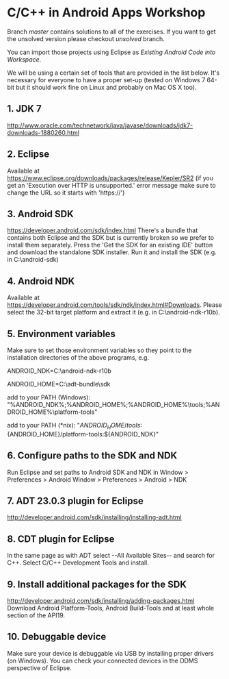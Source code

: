 # C/C++ in Android Apps Workshop

Branch *master* contains solutions to all of the exercises. If you want to get the unsolved version please checkout *unsolved* branch.

You can import those projects using Eclipse as *Existing Android Code into Workspace*.

We will be using a certain set of tools that are provided in the list below. It's necessary for everyone to have a proper set-up (tested on Windows 7 64-bit but it should work fine on Linux and probably on Mac OS X too).

## 1. JDK 7
http://www.oracle.com/technetwork/java/javase/downloads/jdk7-downloads-1880260.html

## 2. Eclipse
Available at https://www.eclipse.org/downloads/packages/release/Kepler/SR2
(if you get an 'Execution over HTTP is unsupported.' error message make sure to change the URL so it starts with 'https://')

## 3. Android SDK
https://developer.android.com/sdk/index.html
There's a bundle that contains both Eclipse and the SDK but is currently broken so we prefer to install them separately.
Press the 'Get the SDK for an existing IDE' button and download the standalone SDK installer. Run it and install the SDK (e.g. in C:\android-sdk)

## 4. Android NDK
Available at https://developer.android.com/tools/sdk/ndk/index.html#Downloads. Please select the 32-bit target platform and extract it (e.g. in C:\android-ndk-r10b).

## 5. Environment variables
Make sure to set those environment variables so they point to the installation directories of the above programs, e.g.

ANDROID_NDK=C:\android-ndk-r10b

ANDROID_HOME=C:\adt-bundle\sdk

add to your PATH (Windows): "%ANDROID_NDK%;%ANDROID_HOME%;%ANDROID_HOME%\tools;%ANDROID_HOME%\platform-tools"

add to your PATH (*nix):
"${ANDROID_HOME}/tools:${ANDROID_HOME}/platform-tools:${ANDROID_NDK}"

## 6. Configure paths to the SDK and NDK
Run Eclipse and set paths to Android SDK and NDK in
Window > Preferences > Android
Window > Preferences > Android > NDK

## 7. ADT 23.0.3 plugin for Eclipse
http://developer.android.com/sdk/installing/installing-adt.html

## 8. CDT plugin for Eclipse
In the same page as with ADT select --All Available Sites-- and search for C++. Select C/C++ Development Tools and install.

## 9. Install additional packages for the SDK
http://developer.android.com/sdk/installing/adding-packages.html
Download Android Platform-Tools, Android Build-Tools and at least whole section of the API19.

## 10. Debuggable device
Make sure your device is debuggable via USB by installing proper drivers (on Windows). You can check your connected devices in the DDMS perspective of Eclipse.


